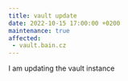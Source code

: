```yaml
---
title: vault update
date: 2022-10-15 17:00:00 +0200
maintenance: true
affected:
 - vault.bain.cz
---
```


I am updating the vault instance
